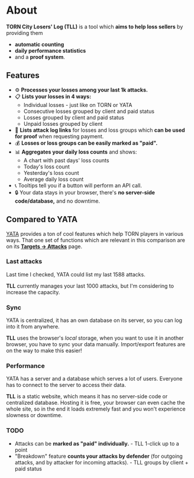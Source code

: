 # About

**TORN City Losers' Log (TLL)** is a tool which **aims to help loss sellers** by providing them

- **automatic counting**
- **daily performance statistics**
- and a **proof system**.



## Features

- ⚙️ **Processes your losses among your last 1k attacks.**
- 📋 **Lists your losses in 4 ways:**
	- Individual losses - just like on TORN or YATA
	- Consecutive losses grouped by client and paid status
	- Losses grouped by client and paid status
	- Unpaid losses grouped by client
- 🧾 **Lists attack log links** for losses and loss groups which **can be used for proof** when requesting payment.
- 💰 **Losses or loss groups can be easily marked as "paid".**
- 📊 **Aggregates your daily loss counts** and shows:
	- A chart with past days' loss counts
	- Today's loss count
	- Yesterday's loss count
	- Average daily loss count
- 📞 Tooltips tell you if a button will perform an API call.
- 🔒 Your data stays in your browser, there's **no server-side code/database,** and no downtime.



## Compared to YATA

[YATA](https://yata.yt/) provides a ton of cool features which help TORN players in various ways. That one set of functions which are relevant in this comparison are on its **[Targets -> Attacks](https://yata.yt/target/attacks)** page.



### Last attacks

Last time I checked, YATA could list my last 1588 attacks.

**TLL** currently manages your last 1000 attacks, but I'm considering to increase the capacity.



### Sync

YATA is centralized, it has an own database on its server, so you can log into it from anywhere.

**TLL** uses the browser's *local* storage, when you want to use it in another browser, you have to sync your data manually. Import/export features are on the way to make this easier!



### Performance

YATA has a server and a database which serves a lot of users. Everyone has to connect to the server to access their data.

**TLL** is a static website, which means it has no server-side code or centralized database. Hosting it is free, your browser can even cache the whole site, so in the end it loads extremely fast and you won't experience slowness or downtime.



### TODO

- Attacks can be **marked as "paid" individually.** - TLL 1-click up to a point
- "Breakdown" feature **counts your attacks by defender** (for outgoing attacks, and by attacker for incoming attacks). - TLL groups by client + paid status
